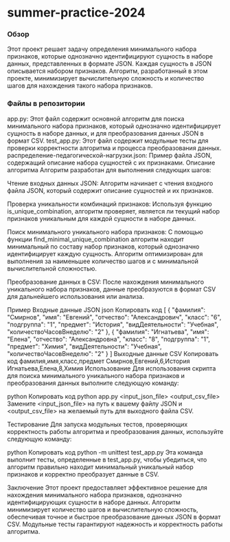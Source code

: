 # summer-practice-2024

### Обзор
Этот проект решает задачу определения минимального набора признаков, которые однозначно идентифицируют сущность в наборе данных, представленных в формате JSON. Каждая сущность в JSON описывается набором признаков. Алгоритм, разработанный в этом проекте, минимизирует вычислительную сложность и количество шагов для нахождения такого набора признаков.

### Файлы в репозитории
app.py: Этот файл содержит основной алгоритм для поиска минимального набора признаков, который однозначно идентифицирует сущность в наборе данных, и для преобразования данных JSON в формат CSV.
test_app.py: Этот файл содержит модульные тесты для проверки корректности алгоритма и процесса преобразования данных.
распределение-педагогической-нагрузки.json: Пример файла JSON, содержащий описание набора сущностей с их признаками.
Описание алгоритма
Алгоритм разработан для выполнения следующих шагов:

Чтение входных данных JSON: Алгоритм начинает с чтения входного файла JSON, который содержит описание сущностей и их признаков.

Проверка уникальности комбинаций признаков: Используя функцию is_unique_combination, алгоритм проверяет, является ли текущий набор признаков уникальным для каждой сущности в наборе данных.

Поиск минимального уникального набора признаков: С помощью функции find_minimal_unique_combination алгоритм находит минимальный по составу набор признаков, который однозначно идентифицирует каждую сущность. Алгоритм оптимизирован для выполнения за наименьшее количество шагов и с минимальной вычислительной сложностью.

Преобразование данных в CSV: После нахождения минимального уникального набора признаков, данные преобразуются в формат CSV для дальнейшего использования или анализа.

Пример
Входные данные JSON
json
Копировать код
[
    {
      "фамилия": "Смирнов",
      "имя": "Евгений",
      "отчество": "Александрович",
      "класс": "6",
      "подгруппа": "1",
      "предмет": "История",
      "видДеятельности": "Учебная",
      "количествоЧасовВнеделю": "2"
    },
    {
      "фамилия": "Игнатьева",
      "имя": "Елена",
      "отчество": "Александровна",
      "класс": "8",
      "подгруппа": "1",
      "предмет": "Химия",
      "видДеятельности": "Учебная",
      "количествоЧасовВнеделю": "2"
    }
]
Выходные данные CSV
Копировать код
фамилия,имя,класс,предмет
Смирнов,Евгений,6,История
Игнатьева,Елена,8,Химия
Использование
Для использования скрипта для поиска минимального уникального набора признаков и преобразования данных выполните следующую команду:

python
Копировать код
python app.py <input_json_file> <output_csv_file>
Замените <input_json_file> на путь к вашему файлу JSON и <output_csv_file> на желаемый путь для выходного файла CSV.

Тестирование
Для запуска модульных тестов, проверяющих корректность работы алгоритма и преобразования данных, используйте следующую команду:

python
Копировать код
python -m unittest test_app.py
Эта команда выполнит тесты, определенные в test_app.py, чтобы убедиться, что алгоритм правильно находит минимальный уникальный набор признаков и корректно преобразует данные в CSV.

Заключение
Этот проект предоставляет эффективное решение для нахождения минимального набора признаков, однозначно идентифицирующих сущности в наборе данных. Алгоритм минимизирует количество шагов и вычислительную сложность, обеспечивая точное и быстрое преобразование данных JSON в формат CSV. Модульные тесты гарантируют надежность и корректность работы алгоритма.
